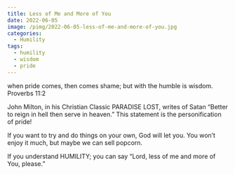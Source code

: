 ```yaml
---
title: Less of Me and More of You
date: 2022-06-05
image: /pimg/2022-06-05-less-of-me-and-more-of-you.jpg
categories:
  - Humility
tags:
  - humility
  - wisdom
  - pride
---
```


<p data-block-key="kkjey">when pride comes, then comes shame; but with the humble is wisdom. Proverbs 11:2</p><p data-block-key="98p1s">John Milton, in his Christian Classic PARADISE LOST, writes of Satan “Better to reign in hell then serve in heaven.” This statement is the personification of pride!</p><p data-block-key="5r8u2">If you want to try and do things on your own, God will let you. You won’t enjoy it much, but maybe we can sell popcorn.</p><p data-block-key="b0bll">If you understand HUMILITY; you can say “Lord, less of me and more of You, please.”</p>

